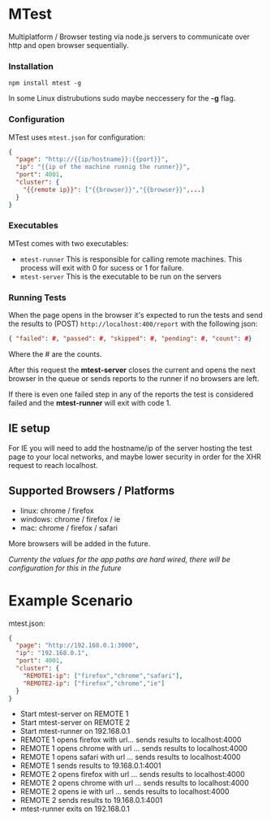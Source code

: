 MTest
=====

Multiplatform / Browser testing via node.js servers to communicate over http and open browser sequentially.

### Installation

```npm install mtest -g```

In some Linux distrubutions sudo maybe neccessery for the **-g** flag.

### Configuration
MTest uses `mtest.json` for configuration:

```json
{
  "page": "http://{{ip/hostname}}:{{port}}",
  "ip": "{{ip of the machine runnig the runner}}",
  "port": 4001,
  "cluster": {
    "{{remote ip}}": ["{{browser}}","{{browser}}",...]
  }
}
```

### Executables
MTest comes with two executables:
  * `mtest-runner` This is responsible for calling remote machines. This process will exit with 0 for sucess or 1 for failure.
  * `mtest-server` This is the executable to be run on the servers

### Running Tests
When the page opens in the browser it's expected to run the tests and send the results to (POST) ```http://localhost:400/report```
with the following json:
```json
{ "failed": #, "passed": #, "skipped": #, "pending": #, "count": #}
```
Where the # are the counts.

After this request the **mtest-server** closes the current and opens the next browser in the queue or sends reports to the runner
if no browsers are left.

If there is even one failed step in any of the reports the test is considered failed and the **mtest-runner** will exit with code 1.

## IE setup
For IE you will need to add the hostname/ip of the server hosting the test page to your local networks,
and maybe lower security in order for the XHR request to reach localhost.

## Supported Browsers / Platforms
  * linux: chrome / firefox
  * windows: chrome / firefox / ie
  * mac: chrome / firefox / safari

More browsers will be added in the future.

_Currenty the values for the app paths are hard wired, there will be configuration for this in the future_

# Example Scenario
mtest.json:
```json
{
  "page": "http://192.168.0.1:3000",
  "ip": "192.168.0.1",
  "port": 4001,
  "cluster": {
    "REMOTE1-ip": ["firefox","chrome","safari"],
    "REMOTE2-ip": ["firefox","chrome","ie"]
  }
}
```
  * Start mtest-server on REMOTE 1
  * Start mtest-server on REMOTE 2
  * Start mtest-runner on 192.168.0.1
  * REMOTE 1 opens firefox with url... sends results to localhost:4000
  * REMOTE 1 opens chrome with url ... sends results to localhost:4000
  * REMOTE 1 opens safari with url ... sends results to localhost:4000
  * REMOTE 1 sends results to 19.168.0.1:4001
  * REMOTE 2 opens firefox with url ... sends results to localhost:4000
  * REMOTE 2 opens chrome with url ... sends results to localhost:4000
  * REMOTE 2 opens ie with url ... sends results to localhost:4000
  * REMOTE 2 sends results to 19.168.0.1:4001
  * mtest-runner exits on 192.168.0.1
